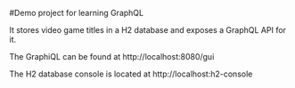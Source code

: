 #Demo project for learning GraphQL

It stores video game titles in a H2 database and exposes a GraphQL API for it.

The GraphiQL can be found at http://localhost:8080/gui

The H2 database console is located at http://localhost:h2-console
